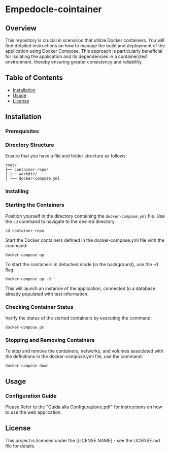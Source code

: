 # Empedocle-cointainer

## Overview
This repository is crucial in scenarios that utilize Docker containers. You will find detailed instructions on how to manage the build and deployment of the application using Docker Compose. This approach is particularly beneficial for isolating the application and its dependencies in a containerized environment, thereby ensuring greater consistency and reliability.

## Table of Contents
- [Installation](#installation)
- [Usage](#usage)
- [License](#license)

## Installation
### Prerequisites
### Directory Structure
Ensure that you have a file and folder structure as follows:
```
root/
├── container-repo/
│ ├── workdir/
│ └── docker-compose.yml
```
### Installing
### Starting the Containers
Position yourself in the directory containing the `docker-compose.yml` file. Use the `cd` command to navigate to the desired directory.

```
cd container-repo
```
Start the Docker containers defined in the docker-compose.yml file with the command:
```
docker-compose up
```
To start the containers in detached mode (in the background), use the -d flag:
```
docker-compose up -d
```
This will launch an instance of the application, connected to a database already populated with test information.
### Checking Container Status
Verify the status of the started containers by executing the command:
```
docker-compose ps
```
### Stopping and Removing Containers
To stop and remove the containers, networks, and volumes associated with the definitions in the docker-compose.yml file, use the command:
```
docker-compose down
```
## Usage
### Configuration Guide
Please Refer to the "Guida alla Configurazione.pdf" for instructions on how to use the web application.

## License
This project is licensed under the [LICENSE NAME] - see the LICENSE.md file for details.

